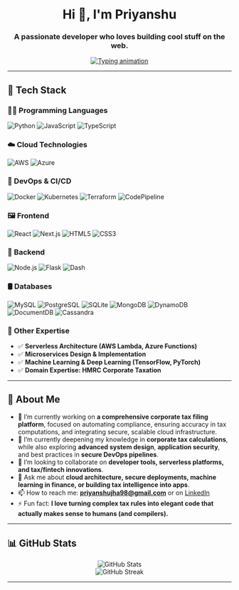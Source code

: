 <h1 align="center">Hi 👋, I'm Priyanshu</h1>
<h3 align="center">A passionate developer who loves building cool stuff on the web.</h3>

<p align="center">
  <a href="https://git.io/typing-svg">
    <img src="https://readme-typing-svg.herokuapp.com?font=Fira+Code&size=24&duration=3000&pause=1000&color=61DAFB&center=true&vCenter=true&width=450&lines=Full-stack+Developer;Cloud+Enthusiast;ML+Practitioner;Keeper+of+the+Digital+Gates" alt="Typing animation" />
  </a>
</p>

---

## 🚀 Tech Stack

### 👨‍💻 Programming Languages  
![Python](https://img.shields.io/badge/Python-3670A0?style=for-the-badge&logo=python&logoColor=white)
![JavaScript](https://img.shields.io/badge/JavaScript-F7DF1E?style=for-the-badge&logo=javascript&logoColor=black)
![TypeScript](https://img.shields.io/badge/TypeScript-3178C6?style=for-the-badge&logo=typescript&logoColor=white)

### ☁️ Cloud Technologies  
![AWS](https://img.shields.io/badge/AWS-232F3E?style=for-the-badge&logo=amazon-aws&logoColor=white)
![Azure](https://img.shields.io/badge/Azure-0078D4?style=for-the-badge&logo=microsoft-azure&logoColor=white)

### 🔧 DevOps & CI/CD  
![Docker](https://img.shields.io/badge/Docker-2496ED?style=for-the-badge&logo=docker&logoColor=white)
![Kubernetes](https://img.shields.io/badge/Kubernetes-326CE5?style=for-the-badge&logo=kubernetes&logoColor=white)
![Terraform](https://img.shields.io/badge/Terraform-7B42BC?style=for-the-badge&logo=terraform&logoColor=white)
![CodePipeline](https://img.shields.io/badge/AWS_CodePipeline-FF9900?style=for-the-badge&logo=amazon-aws&logoColor=white)

### 🖼️ Frontend  
![React](https://img.shields.io/badge/React-20232A?style=for-the-badge&logo=react&logoColor=61DAFB)
![Next.js](https://img.shields.io/badge/Next.js-000000?style=for-the-badge&logo=next.js&logoColor=white)
![HTML5](https://img.shields.io/badge/HTML5-E34F26?style=for-the-badge&logo=html5&logoColor=white)
![CSS3](https://img.shields.io/badge/CSS3-1572B6?style=for-the-badge&logo=css3&logoColor=white)

### 🧩 Backend  
![Node.js](https://img.shields.io/badge/Node.js-339933?style=for-the-badge&logo=node.js&logoColor=white)
![Flask](https://img.shields.io/badge/Flask-000000?style=for-the-badge&logo=flask&logoColor=white)
![Dash](https://img.shields.io/badge/Dash_by_Plotly-303030?style=for-the-badge&logo=plotly&logoColor=white)

### 🛢️ Databases  
![MySQL](https://img.shields.io/badge/MySQL-4479A1?style=for-the-badge&logo=mysql&logoColor=white)
![PostgreSQL](https://img.shields.io/badge/PostgreSQL-4169E1?style=for-the-badge&logo=postgresql&logoColor=white)
![SQLite](https://img.shields.io/badge/SQLite-003B57?style=for-the-badge&logo=sqlite&logoColor=white)
![MongoDB](https://img.shields.io/badge/MongoDB-47A248?style=for-the-badge&logo=mongodb&logoColor=white)
![DynamoDB](https://img.shields.io/badge/DynamoDB-4053D6?style=for-the-badge&logo=amazon-dynamodb&logoColor=white)
![DocumentDB](https://img.shields.io/badge/AWS_DocumentDB-8C4FFF?style=for-the-badge&logo=amazon-aws&logoColor=white)
![Cassandra](https://img.shields.io/badge/Cassandra-1287B1?style=for-the-badge&logo=apache-cassandra&logoColor=white)

### 🧠 Other Expertise  
- ✅ **Serverless Architecture (AWS Lambda, Azure Functions)**  
- ✅ **Microservices Design & Implementation**  
- ✅ **Machine Learning & Deep Learning (TensorFlow, PyTorch)**  
- ✅ **Domain Expertise: HMRC Corporate Taxation**

---

## 📌 About Me

- 🔭 I’m currently working on **a comprehensive corporate tax filing platform**, focused on automating compliance, ensuring accuracy in tax computations, and integrating secure, scalable cloud infrastructure.  
- 🌱 I’m currently deepening my knowledge in **corporate tax calculations**, while also exploring **advanced system design**, **application security**, and best practices in **secure DevOps pipelines**.  
- 👯 I’m looking to collaborate on **developer tools, serverless platforms, and tax/fintech innovations**.  
- 💬 Ask me about **cloud architecture, secure deployments, machine learning in finance, or building tax intelligence into apps**.  
- 📫 How to reach me: **[priyanshujha98@gmail.com](mailto:priyanshujha98@gmail.com)** or on [LinkedIn](https://www.linkedin.com/in/priyanshu-jha-20aa8b146)  
- ⚡ Fun fact: **I love turning complex tax rules into elegant code that actually makes sense to humans (and compilers).**

---

## 📊 GitHub Stats

<p align="center">
  <img src="https://github-readme-stats.vercel.app/api?username=priyanshujha98&show_icons=true&theme=radical&count_private=true" alt="GitHub Stats" />
  <br/>
  <img src="https://github-readme-streak-stats.herokuapp.com/?user=priyanshujha98&theme=radical&count_private=true" alt="GitHub Streak" />
</p>

---
